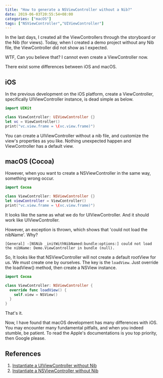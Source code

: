 ```yaml
---
title: "How to generate a NSViewController without a Nib?"
date: 2019-06-03T20:55:54+08:00
categories: ["macOS"]
tags: ["NSViewController","UIViewController"]
---
```


In the last days, I created all the ViewControllers through the storyboard or the Nib (for views). Today, when I created a demo project without any Nib file, the ViewController did not show as I expected.

<!-- more -->

WTF, Can you believe that? I cannot even create a ViewController now. 

There exist some differences between iOS and macOS.

## iOS

In the previous development on the iOS platform, create a ViewController, specifically UIViewController instance, is dead simple as below.

``` Swift
import UIKit

class ViewController: UIViewController {}
let vc = ViewController()
print("vc.view.frame = \(vc.view.frame)")
```

You can create a UIViewController without a nib file, and customize the view's properties as you like. Nothing unexpected happen and ViewController has a default view.

## macOS (Cocoa)

However, when you want to create a NSViewController in the same way, something wrong occur.

``` Swift
import Cocoa

class ViewController: NSViewController {}
let viewController = ViewController()
print("vc.view.frame = \(vc.view.frame)")
```

It looks like the same as what we do for UIViewController. And it should work like UIViewController.

However, an exception is thrown, which shows that 'could not load the nibName'. Why?

```
[General] -[NSNib _initWithNibNamed:bundle:options:] could not load the nibName: Demo.ViewController in bundle (null).
```

So, It looks like that NSViewController will not create a default rootView for us. We must create one by ourselves. The key is the `loadView`. Just override the loadView() method, then create a NSView instance.

``` Swift
import Cocoa

class ViewController: NSViewController {
  override func loadView() {
    self.view = NSView()
  }
}

```

That's it.

Now, I have found that macOS development has many differences with iOS. You may encounter many fundamental pitfalls, and when you indeed stumble, be patient. To read the Apple's documentations is you top priority, then Google please.

## References

1. [Instantiate a UIViewController without Nib](https://stackoverflow.com/questions/37526411/instantiate-uiviewcontroller-programmatically-without-nib)
2. [Instantiate a NSViewController without Nib](https://medium.com/hyperoslo/how-to-write-an-nsviewcontroller-without-interface-builder-on-macos-760283648f12)
